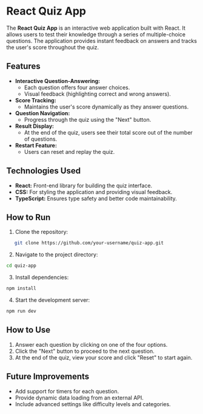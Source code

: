 # React Quiz App

The **React Quiz App** is an interactive web application built with React. It allows users to test their knowledge through a series of multiple-choice questions. The application provides instant feedback on answers and tracks the user's score throughout the quiz.

## Features

- **Interactive Question-Answering:**
  - Each question offers four answer choices.
  - Visual feedback (highlighting correct and wrong answers).
- **Score Tracking:**
  - Maintains the user's score dynamically as they answer questions.
- **Question Navigation:**
  - Progress through the quiz using the "Next" button.
- **Result Display:**
  - At the end of the quiz, users see their total score out of the number of questions.
- **Restart Feature:**
  - Users can reset and replay the quiz.

## Technologies Used

- **React:** Front-end library for building the quiz interface.
- **CSS:** For styling the application and providing visual feedback.
- **TypeScript:** Ensures type safety and better code maintainability.

## How to Run

1. Clone the repository:

```bash
   git clone https://github.com/your-username/quiz-app.git
```

2. Navigate to the project directory:

```bash
cd quiz-app
```

3. Install dependencies:

```bash
npm install
```

4. Start the development server:

```bash
npm run dev
```

## How to Use

1. Answer each question by clicking on one of the four options.
2. Click the "Next" button to proceed to the next question.
3. At the end of the quiz, view your score and click "Reset" to start again.

## Future Improvements

- Add support for timers for each question.
- Provide dynamic data loading from an external API.
- Include advanced settings like difficulty levels and categories.
